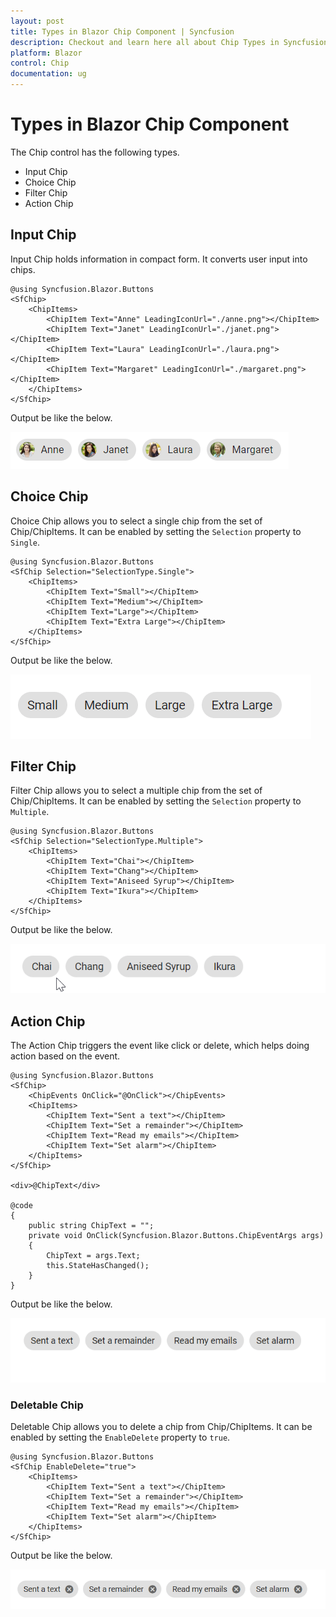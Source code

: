 ```yaml
---
layout: post
title: Types in Blazor Chip Component | Syncfusion
description: Checkout and learn here all about Chip Types in Syncfusion Blazor Chip component and much more details.
platform: Blazor
control: Chip
documentation: ug
---
```


# Types in Blazor Chip Component

The Chip control has the following types.

* Input Chip
* Choice Chip
* Filter Chip
* Action Chip

## Input Chip

Input Chip holds information in compact form. It converts user input into chips.

```cshtml
@using Syncfusion.Blazor.Buttons
<SfChip>
    <ChipItems>
        <ChipItem Text="Anne" LeadingIconUrl="./anne.png"></ChipItem>
        <ChipItem Text="Janet" LeadingIconUrl="./janet.png"></ChipItem>
        <ChipItem Text="Laura" LeadingIconUrl="./laura.png"></ChipItem>
        <ChipItem Text="Margaret" LeadingIconUrl="./margaret.png"></ChipItem>
    </ChipItems>
</SfChip>

```

Output be like the below.

![Chip inputs](./images/inputChips.png)

## Choice Chip

Choice Chip allows you to select a single chip from the set of Chip/ChipItems. It can be enabled by setting the `Selection` property to `Single`.

```cshtml
@using Syncfusion.Blazor.Buttons
<SfChip Selection="SelectionType.Single">
    <ChipItems>
        <ChipItem Text="Small"></ChipItem>
        <ChipItem Text="Medium"></ChipItem>
        <ChipItem Text="Large"></ChipItem>
        <ChipItem Text="Extra Large"></ChipItem>
    </ChipItems>
</SfChip>

```

Output be like the below.

![Chip Choice](./images/choicechip.gif)

## Filter Chip

Filter Chip allows you to select a multiple chip from the set of Chip/ChipItems. It can be enabled by setting the `Selection` property to `Multiple`.

```cshtml
@using Syncfusion.Blazor.Buttons
<SfChip Selection="SelectionType.Multiple">
    <ChipItems>
        <ChipItem Text="Chai"></ChipItem>
        <ChipItem Text="Chang"></ChipItem>
        <ChipItem Text="Aniseed Syrup"></ChipItem>
        <ChipItem Text="Ikura"></ChipItem>
    </ChipItems>
</SfChip>

```

Output be like the below.

![Chip Filter](./images/filterchip.gif)

## Action Chip

The Action Chip triggers the event like click or delete, which helps doing action based on the event.

```cshtml
@using Syncfusion.Blazor.Buttons
<SfChip>
    <ChipEvents OnClick="@OnClick"></ChipEvents>
    <ChipItems>
        <ChipItem Text="Sent a text"></ChipItem>
        <ChipItem Text="Set a remainder"></ChipItem>
        <ChipItem Text="Read my emails"></ChipItem>
        <ChipItem Text="Set alarm"></ChipItem>
    </ChipItems>
</SfChip>

<div>@ChipText</div>

@code
{
    public string ChipText = "";
    private void OnClick(Syncfusion.Blazor.Buttons.ChipEventArgs args)
    {
        ChipText = args.Text;
        this.StateHasChanged();
    }
}

```

Output be like the below.

![Chip Action](./images/actionchip.gif)

### Deletable Chip

Deletable Chip allows you to delete a chip from Chip/ChipItems. It can be enabled by setting the `EnableDelete` property to `true`.

```cshtml
@using Syncfusion.Blazor.Buttons
<SfChip EnableDelete="true">
    <ChipItems>
        <ChipItem Text="Sent a text"></ChipItem>
        <ChipItem Text="Set a remainder"></ChipItem>
        <ChipItem Text="Read my emails"></ChipItem>
        <ChipItem Text="Set alarm"></ChipItem>
    </ChipItems>
</SfChip>

```

Output be like the below.

![Chip Delete](./images/deletablechip.gif)